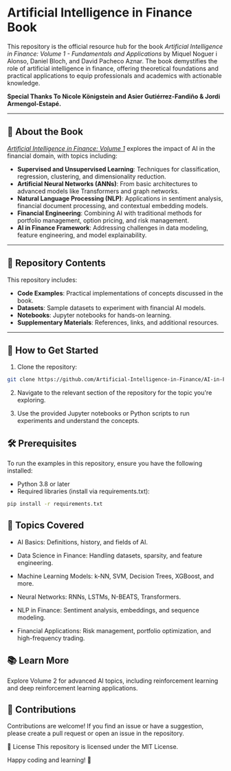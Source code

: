 # Artificial Intelligence in Finance Book

This repository is the official resource hub for the book *Artificial Intelligence in Finance: Volume 1 - Fundamentals and Applications* by Miquel Noguer i Alonso, Daniel Bloch, and David Pacheco Aznar. The book demystifies the role of artificial intelligence in finance, offering theoretical foundations and practical applications to equip professionals and academics with actionable knowledge.

**Special Thanks To Nicole Königstein and Asier Gutiérrez-Fandiño & Jordi Armengol-Estapé.**

---

## 📘 About the Book


*[Artificial Intelligence in Finance: Volume 1](https://www.riskbooks.com/artificial-intelligence-in-finance-volume-1-fundamentals-and-applications)* explores the impact of AI in the financial domain, with topics including:

- **Supervised and Unsupervised Learning**: Techniques for classification, regression, clustering, and dimensionality reduction.
- **Artificial Neural Networks (ANNs)**: From basic architectures to advanced models like Transformers and graph networks.
- **Natural Language Processing (NLP)**: Applications in sentiment analysis, financial document processing, and contextual embedding models.
- **Financial Engineering**: Combining AI with traditional methods for portfolio management, option pricing, and risk management.
- **AI in Finance Framework**: Addressing challenges in data modeling, feature engineering, and model explainability.

---

## 📂 Repository Contents

This repository includes:

- **Code Examples**: Practical implementations of concepts discussed in the book.
- **Datasets**: Sample datasets to experiment with financial AI models.
- **Notebooks**: Jupyter notebooks for hands-on learning.
- **Supplementary Materials**: References, links, and additional resources.

---

## 🚀 How to Get Started

1. Clone the repository:
 ```bash
 git clone https://github.com/Artificial-Intelligence-in-Finance/AI-in-Finance-Book.git
 ```

2. Navigate to the relevant section of the repository for the topic you're exploring.

3. Use the provided Jupyter notebooks or Python scripts to run experiments and understand the concepts.

## 🛠 Prerequisites
To run the examples in this repository, ensure you have the following installed:

- Python 3.8 or later
- Required libraries (install via requirements.txt):
```bash
pip install -r requirements.txt
```

## 📌 Topics Covered

- AI Basics: Definitions, history, and fields of AI.

- Data Science in Finance: Handling datasets, sparsity, and feature engineering.

- Machine Learning Models: k-NN, SVM, Decision Trees, XGBoost, and more.

- Neural Networks: RNNs, LSTMs, N-BEATS, Transformers.

- NLP in Finance: Sentiment analysis, embeddings, and sequence modeling.

- Financial Applications: Risk management, portfolio optimization, and high-frequency trading.


## 📚 Learn More

Explore Volume 2 for advanced AI topics, including reinforcement learning and deep reinforcement learning applications.

## 🤝 Contributions
Contributions are welcome! If you find an issue or have a suggestion, please create a pull request or open an issue in the repository.

📝 License
This repository is licensed under the MIT License.

Happy coding and learning! 🚀
